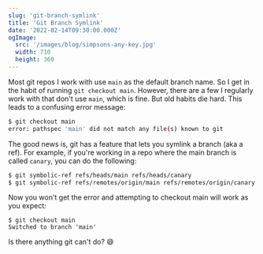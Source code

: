 ```yaml
---
slug: 'git-branch-symlink'
title: 'Git Branch Symlink'
date: '2022-02-14T09:30:00.000Z'
ogImage:
  src: '/images/blog/simpsons-any-key.jpg'
  width: 710
  height: 360
---
```


Most git repos I work with use `main` as the default branch name. So I get in the habit of running `git checkout main`. However, there are a few I regularly work with that don't use `main`, which is fine. But old habits die hard. This leads to a confusing error message:
```sh
$ git checkout main
error: pathspec 'main' did not match any file(s) known to git
```

The good news is, git has a feature that lets you symlink a branch (aka a ref). For example, if you're working in a repo where the main branch is called `canary`, you can do the following:

```sh
$ git symbolic-ref refs/heads/main refs/heads/canary
$ git symbolic-ref refs/remotes/origin/main refs/remotes/origin/canary
```

Now you won't get the error and attempting to checkout main will work as you expect:

```
$ git checkout main
Switched to branch 'main'
```

Is there anything git can't do? 😄
